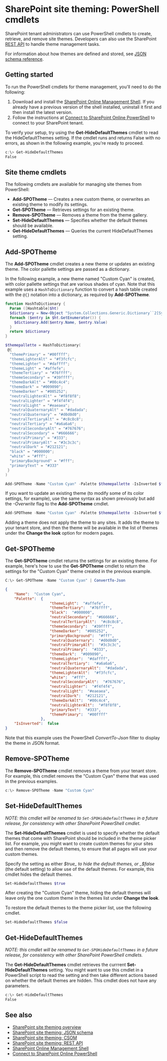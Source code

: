 # SharePoint site theming: PowerShell cmdlets

SharePoint tenant administrators can use PowerShell cmdlets to create, retrieve, and remove site themes. Developers can also use the SharePoint [REST API](sharepoint-site-theming-rest-api.md) to handle theme management tasks.

For information about how themes are defined and stored, see [JSON schema reference](sharepoint-site-theming-json-schema.md).

## Getting started

To run the PowerShell cmdlets for theme management, you'll need to do the following:

1. Download and install the [SharePoint Online Management Shell](https://www.microsoft.com/en-us/download/details.aspx?id=35588). If you already have a previous version of the shell installed, uninstall it first and then install the latest version.
2. Follow the instructions at [Connect to SharePoint Online PowerShell](https://technet.microsoft.com/en-us/library/fp161372.aspx) to connect to your SharePoint tenant.

To verify your setup, try using the **Get-HideDefaultThemes** cmdlet to read the HideDefaultThemes setting. If the cmdlet runs and returns False with no errors, as shown in the following example, you're ready to proceed.

```powershell
c:\> Get-HideDefaultThemes
False
```
## Site theme cmdlets

The following cmdlets are available for managing site themes from PowerShell:

* **Add-SPOTheme** &mdash; Creates a new custom theme, or overwrites an existing theme to modify its settings.
* **Get-SPOTheme** &mdash; Retrieves settings for an existing theme.
* **Remove-SPOTheme** &mdash; Removes a theme from the theme gallery.
* **Set-HideDefaultThemes** &mdash; Specifies whether the default themes should be available.
* **Get-HideDefaultThemes** &mdash; Queries the current HideDefaultThemes setting.

## Add-SPOTheme

The **Add-SPOTheme** cmdlet creates a new theme or updates an existing theme. The color pallette settings are passed as a dictionary.

In the following example, a new theme named "Custom Cyan" is created, with color pallette settings that are various shades of cyan. Note that this example uses a ```HashToDictionary``` function to convert a hash table created with the ```@{}``` notation into a dictionary, as required by **Add-SPOTheme**.

```powershell
function HashToDictionary {
  Param ([Hashtable]$ht)
  $dictionary = New-Object "System.Collections.Generic.Dictionary``2[System.String,System.String]"
  foreach ($entry in $ht.GetEnumerator()) {
    $dictionary.Add($entry.Name, $entry.Value)
  }
  return $dictionary
}

$themepallette = HashToDictionary(
 @{
  "themePrimary" = "#00ffff";
  "themeLighterAlt" = "#f3fcfc";
  "themeLighter" = "#daffff";
  "themeLight" = "#affefe";
  "themeTertiary" = "#76ffff";
  "themeSecondary" = "#39ffff";
  "themeDarkAlt" = "#00c4c4";
  "themeDark" = "#009090";
  "themeDarker" = "#005252";
  "neutralLighterAlt" = "#f8f8f8";
  "neutralLighter" = "#f4f4f4";
  "neutralLight" = "#eaeaea";
  "neutralQuaternaryAlt" = "#dadada";
  "neutralQuaternary" = "#d0d0d0";
  "neutralTertiaryAlt" = "#c8c8c8";
  "neutralTertiary" = "#a6a6a6";
  "neutralSecondaryAlt" = "#767676";
  "neutralSecondary" = "#666666";
  "neutralPrimary" = "#333";
  "neutralPrimaryAlt" = "#3c3c3c";
  "neutralDark" = "#212121";
  "black" = "#000000";
  "white" = "#fff";
  "primaryBackground" = "#fff";
  "primaryText" = "#333"
 }
)

Add-SPOTheme -Name "Custom Cyan" -Palette $themepallette -IsInverted $false
```
If you want to update an existing theme (to modify some of its color settings, for example), use the same syntax as shown previously but add the *-Overwrite* flag to the **Add-SPOTheme** cmdlet.

```powershell
Add-SPOTheme -Name "Custom Cyan" -Palette $themepallette -IsInverted $false -Overwrite
```
Adding a theme does not apply the theme to any sites. It adds the theme to your tenant store, and then the theme will be available in the list of themes under the **Change the look** option for modern pages.

## Get-SPOTheme

The **Get-SPOTheme** cmdlet returns the settings for an existing theme. For example, here's how to use the **Get-SPOTheme** cmdlet to return the settings for the "Custom Cyan" theme created in the previous example.

```powershell
C:\> Get-SPOTheme -Name "Custom Cyan" | ConvertTo-Json
```
```json
{
    "Name":  "Custom Cyan",
    "Palette":  {
                    "themeLight":  "#affefe",
                    "themeTertiary":  "#76ffff",
                    "black":  "#000000",
                    "neutralSecondary":  "#666666",
                    "neutralTertiaryAlt":  "#c8c8c8",
                    "themeSecondary":  "#39ffff",
                    "themeDarker":  "#005252",
                    "primaryBackground":  "#fff",
                    "neutralQuaternary":  "#d0d0d0",
                    "neutralPrimaryAlt":  "#3c3c3c",
                    "neutralPrimary":  "#333",
                    "themeDark":  "#009090",
                    "themeLighter":  "#daffff",
                    "neutralTertiary":  "#a6a6a6",
                    "neutralQuaternaryAlt":  "#dadada",
                    "themeLighterAlt":  "#f3fcfc",
                    "white":  "#fff",
                    "neutralSecondaryAlt":  "#767676",
                    "neutralLighter":  "#f4f4f4",
                    "neutralLight":  "#eaeaea",
                    "neutralDark":  "#212121",
                    "themeDarkAlt":  "#00c4c4",
                    "neutralLighterAlt":  "#f8f8f8",
                    "primaryText":  "#333",
                    "themePrimary":  "#00ffff"
                },
    "IsInverted":  false
}
```
Note that this example uses the PowerShell _ConvertTo-Json_ filter to display the theme in JSON format.

## Remove-SPOTheme

The **Remove-SPOTheme** cmdlet removes a theme from your tenant store. For example, this cmdlet removes the "Custom Cyan" theme that was used in the previous examples.

```powershell
c:\> Remove-SPOTheme -Name "Custom Cyan"
```
## Set-HideDefaultThemes

_NOTE: this cmdlet will be renamed to ```Set-SPOHideDefaultThemes``` in a future release, for consistency with other SharePoint PowerShell cmdlet._

The **Set-HideDefaultThemes** cmdlet is used to specify whether the default themes that come with SharePoint should be included in the theme picker list. For example, you might want to create custom themes for your sites and then remove the default themes, to ensure that all pages will use your custom themes.

Specify the setting as either _$true_ to hide the default themes, or _$false_ (the default setting) to allow use of the default themes. For example, this cmdlet hides the default themes.

```powershell
Set-HideDefaultThemes $true
```
After creating the "Custom Cyan" theme, hiding the default themes will leave only the one custom theme in the themes list under **Change the look**.

To restore the default themes to the theme picker list, use the following cmdlet.
```powershell
Set-HideDefaultThemes $false
```

## Get-HideDefaultThemes

_NOTE: this cmdlet will be renamed to ```Get-SPOHideDefaultThemes``` in a future release, for consistency with other SharePoint PowerShell cmdlets._

The **Get-HideDefaultThemes** cmdlet retrieves the currrent **Set-HideDefaultThemes** setting. You might want to use this cmdlet in a PowerShell script to read the setting and then take different actions based on whether the default themes are hidden. This cmdlet does not have any parameters.

```powershell
c:\> Get-HideDefaultThemes
False
```

## See also

* [SharePoint site theming overview](sharepoint-site-theming-overview.md)
* [SharePoint site theming: JSON schema](sharepoint-site-theming-json-schema.md)
* [SharePoint site theming: CSOM](sharepoint-site-theming-csom.md)
* [SharePoint site theming: REST API](sharepoint-site-theming-rest-api.md)
* [SharePoint Online Management Shell](https://www.microsoft.com/en-us/download/details.aspx?id=35588)
* [Connect to SharePoint Online PowerShell](https://technet.microsoft.com/en-us/library/fp161372.aspx)
